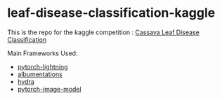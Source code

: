 # leaf-disease-classification-kaggle
This is the repo for the kaggle competition : [Cassava Leaf Disease Classification](https://www.kaggle.com/c/cassava-leaf-disease-classification/overview)

Main Frameworks Used:
- [pytorch-lightning](https://github.com/PyTorchLightning/pytorch-lightning)
- [albumentations](https://github.com/albumentations-team/albumentations)
- [hydra](https://github.com/facebookresearch/hydra)
- [pytorch-image-model](https://github.com/rwightman/pytorch-image-models)
